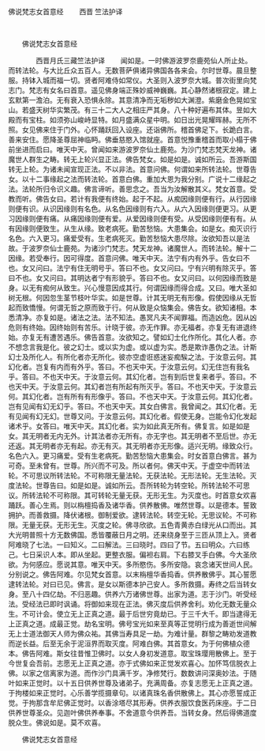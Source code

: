   佛说梵志女首意经
                        　　西晋 竺法护译

                        
        　      


　　佛说梵志女首意经

　　　　西晋月氏三藏竺法护译
　　闻如是。一时佛游波罗奈鹿苑仙人所止处。而转法轮。与大比丘众五百人。无数菩萨俱诸异佛国各各来会。尔时世尊。晨旦整服。持钵入城而福一切。贤者阿难侍如常仪。大圣则入波罗奈大城。普次街里向梵志门。梵志有女名曰首意。遥见佛身端正殊妙威神巍巍。其心静然诸根寂定。建上玄默第一澹泊。无有衰入恐惧永除。其意清净而无垢秽如大渊澄。紫磨金色晃如宝山。若盛天树华实繁茂。有三十二大人之相庄严其身。八十种好遍布其体。昱如大殿而有宝柱。如须弥山峻峙显特。如月盛满众星中明。如日出光晃耀晖赫。无所不照。女见佛来住于门外。心怀踊跃回入设座。还诣佛所。稽首佛足下。长跪白言。善来安住。愿降圣尊屈神临眄。佛垂慈愍入馆就座。首意悦豫重稽首而取小榻于佛前坐进而启曰。唯天中天。曾闻如来游波罗奈仙土鹿苑。为沙门梵志梵天龙神。诸魔世人群生之畴。转无上轮兴显正法。佛告梵女。如是如是。诚如所云。吾游斯国转无上轮。为诸未闻宣现正法。不以非法。首意问佛。何谓如来所转法轮。世尊告女。以十二事缘起之法而转法轮。首意白佛。重加大恩为我分别。广说十二缘起之法。法轮所归令识义趣。佛言谛听。善思念之。吾当为汝解散其义。梵女首意。受教而听。佛告女曰。若计有我便有终始。起于不起。从痴因缘则便有行。从行因缘则便有识。从识因缘则有名色。从名色因缘则有六入。从六入因缘则便更习。从更习因缘则便有痛。从痛因缘则便有爱。从爱因缘则便有受。从受因缘则便有有。从有因缘则便致生。从生从缘。致老病死。勤苦愁恼。大患集会。如是女。痴灭识行名色。六入更习。痛爱受有。生老病死灭。勤苦愁恼大患尽除。汝欲知吾以是法故。于波罗奈仙士鹿苑。为诸沙门梵志。梵天龙神。诸魔世人。而转法轮。解十二因缘。若受奉行。因可得度。首意问佛。唯天中天。法宁有内有外乎。告女曰不也。女又问曰。法宁有住无明号乎。答曰不也。女又问曰。宁有兴明有除灭乎。答曰不也。女又问曰。其明达者宁有形貌乎。答曰不也。女又问曰。以何因缘而致是身。以无有痴何从致生。兴心慢意因成其行。何谓因缘而得合成。又曰。唯大圣如树无根。何因忽生茎节枝叶华实。如是世尊。计其无明无有形像。假使因缘从无哲起而致憍慢。何谓无哲之原而致于行。何从致是众恼集会。佛告女。欲知诸相。本悉清净。亦复如是。诸法之法。法不知法。愚冥凡夫不闻罪福。而造凶危。因从凶危则有终始。因终始则有苦乐。计晓于彼。亦无作罪。亦无福者。亦复无有进退终始。亦复无有遭苦遇乐。佛告首意。汝欲知之。譬如幻士化作所化。其化人者。亦不想念言我是化。彼之幻士。或以实为虚。或以虚为实。悉是欺诈愚伪之法。计斯幻士及所化人。有所化者亦无所化。彼亦空虚诳惑迷妄痴騃之法。于汝意云何。其幻化者。岂复有内而有外乎。答曰。不也天中天。于汝意云何。幻无住岂有我名乎。答曰。不也天中天。于汝意云何。其幻化者。岂有到后世复来者乎。答曰。不也天中天。于汝意云何。其幻者岂有所起有所灭乎。答曰。不也天中天。于汝意云何。其幻化者。岂有所有有形像乎。答曰。不也天中天。于汝意云何。其幻化者。岂有见闻有幻无幻乎。答曰。不也天中天。其女白佛言。我曾闻之。其幻化者。无有见闻有幻无幻。世尊又问。于汝意云何。其幻化者。假使无身。岂能令幻化发起诸术乎。女答曰。唯天中天。其幻化者。实为如此真无所有。佛复言。如是如是女。其无明者无内无外。计其法者亦无所有。亦无字也。其无明者不至后世。亦无还返。其无明者亦无有起。亦无有灭。其无明者亦无形像。适兴无明。缘致众行。名色六入。更习痛爱。受有生老病死。勤苦愁恼大患集会。时女首意白佛言。甚为可奇。至未曾有。世尊。所兴而不可及。所以者何。佛天中天。于虚空中而转法轮。不可思议所转法轮。不可称限无量法轮。无获法轮。无形法轮。无生法轮。灭度法轮。世尊告曰。如是如是。诚如所云。吾所转轮为转空轮。所转法轮不可思议。所转法轮不可称限。其可转轮无量无获。无形无生。为灭度也。时首意女欢喜踊跃。善心生焉。则以栴檀捣香及诸华香。供养散佛。唯然世尊。以是德本。誓致拥护。而善救摄。降伏诸根。御制爱欲。逮转法轮。转空无轮。无思议轮。不可称限。无量无获。无形无生。灭度之轮。佛寻欣欲。五色青黄赤白绿光从口而出。其大光明普照十方无数佛国。悉皆覆蔽日月之明。还来绕身至于三匝从顶上入。贤者阿难晓了七法。一曰知义。二曰解法。三曰晓时。四曰了节。五曰明众。六曰练己。七日采识人本。即从坐起。更整衣服。偏袒右肩。下右膝叉手白佛。今大圣欣欲。为何感应。愿说其意。唯天中天。多所愍伤。多所安隐。哀念诸天世间人民。分别说之。佛告阿难。尔见梵女首意。以末栴檀华香捣香。供养散佛乎。其心誓愿逮转法轮。对曰已见。佛言。是女以斯德本护己安人。多所救摄。寿终之后当转女身。至八十四亿劫。不归恶趣。供养六万诸佛世尊。出家为道。志于沙门。听受经法。受经法已即时讽诵。将御如来现在正法。佛灭度后供养舍利。劝化无数无量众生。不可计会。使立无上正真之道。最于后世穷竟劫已。于三千大千。即当逮得无上正真之道。成最正觉。劫名宝明。佛号宝光如来至真等正觉明行成为善逝世间解无上士道法御天人师为佛众祐。其佛当寿具足一劫。为难计量。群黎之畴劝发道教而逆长益。后至无余于泥洹界而取灭度。阿难白佛。其首意女。为于何佛植众德本。佛告阿难。斯女往昔惟卫佛时。以女人身初发道意。取宝珠璎用散佛上。至于今世复会吾前。志愿无上正真之道。亦于式佛如来正觉发欢喜心。加怀笃信脱衣上佛。以家之信离家为道。而作沙门具满千岁。净修梵行。数数讲问深奥妙法。于随叶如来正觉时。以十五日供养世尊及诸弟子。充满周备。亦复志愿无上正真之道。于拘楼如来正觉时。心乐善学揽摄章句。以诸真珠名香供散佛上。其心亦愿誓成正觉。于拘那含牟尼佛正觉时。以香涂塔尽其形寿。供养衣服饮食医药床座。于二日供养世尊圣众。见迦叶佛供养奉事。不舍道意今供养吾。当转女身。然后得佛道度脱众生。佛说如是。莫不欢喜。

　　佛说梵志女首意经


